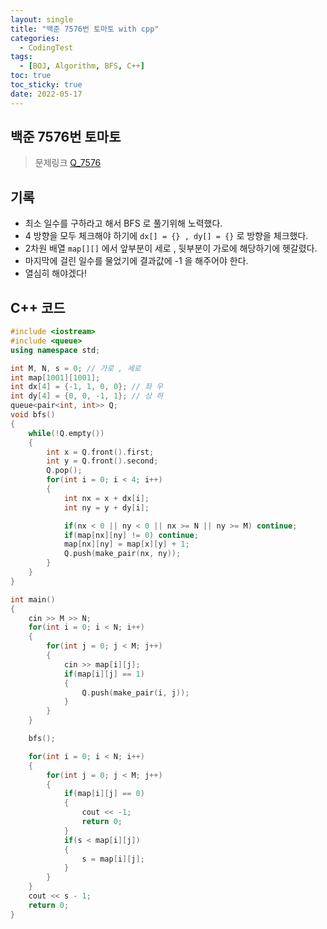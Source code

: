 ```yaml
---
layout: single
title: "백준 7576번 토마토 with cpp"
categories:
  - CodingTest
tags:
  - [BOJ, Algorithm, BFS, C++]
toc: true
toc_sticky: true
date: 2022-05-17
---
```


## 백준 7576번 토마토

> 문제링크 [Q_7576](https://www.acmicpc.net/problem/7576)

## 기록
 - 최소 일수를 구하라고 해서 BFS 로 풀기위해 노력했다.
 - 4 방향을 모두 체크해야 하기에 `dx[] = {} , dy[] = {}` 로 방향을 체크했다.
 - 2차원 배열 `map[][]` 에서 앞부분이 세로 , 뒷부분이 가로에 해당하기에 헷갈렸다.
 - 마지막에 걸린 일수를 물었기에 결과값에 -1 을 해주어야 한다.
 - 열심히 해야겠다!

## C++ 코드
```cpp
#include <iostream>
#include <queue>
using namespace std;

int M, N, s = 0; // 가로 , 세로
int map[1001][1001];
int dx[4] = {-1, 1, 0, 0}; // 좌 우
int dy[4] = {0, 0, -1, 1}; // 상 하
queue<pair<int, int>> Q;
void bfs()
{
    while(!Q.empty())
    {
        int x = Q.front().first;
        int y = Q.front().second;
        Q.pop();
        for(int i = 0; i < 4; i++)
        {
            int nx = x + dx[i];
            int ny = y + dy[i];

            if(nx < 0 || ny < 0 || nx >= N || ny >= M) continue;
            if(map[nx][ny] != 0) continue;
            map[nx][ny] = map[x][y] + 1;
            Q.push(make_pair(nx, ny));
        }
    }
}

int main()
{
    cin >> M >> N;
    for(int i = 0; i < N; i++)
    {
        for(int j = 0; j < M; j++)
        {
            cin >> map[i][j];
            if(map[i][j] == 1)
            {
                Q.push(make_pair(i, j));
            }
        }
    }

    bfs();

    for(int i = 0; i < N; i++)
    {
        for(int j = 0; j < M; j++)
        {
            if(map[i][j] == 0)
            {
                cout << -1;
                return 0;
            }
            if(s < map[i][j])
            {
                s = map[i][j];
            }
        }
    }
    cout << s - 1;
    return 0;
}
```
